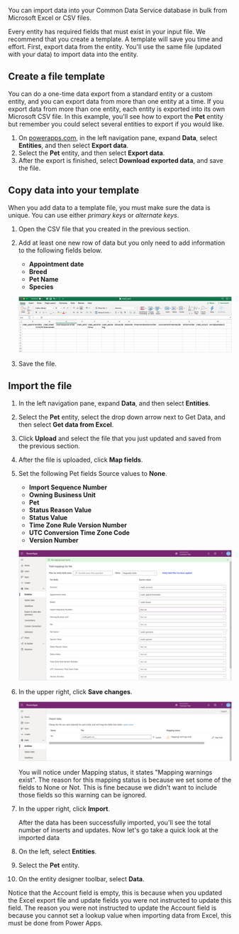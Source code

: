 You can import data into your Common Data Service database in bulk from Microsoft Excel or CSV files. 

Every entity has required fields that must exist in your input file. We recommend that you create a template. A template will save you time and effort. First, export data from the entity. You'll use the same file (updated with your data) to import data into the entity.

## Create a file template
You can do a one-time data export from a standard entity or a custom entity, and you can export data from more than one entity at a time. If you export data from more than one entity, each entity is exported into its own Microsoft CSV file. In this example, you'll see how to export the **Pet** entity but remember you could select several entities to export if you would like.

1. On [powerapps.com](https://web.powerapps.com/), in the left navigation pane, expand **Data**, select **Entities**, and then select **Export data**.
2. Select the **Pet** entity, and then select **Export data**.
3. After the export is finished, select **Download exported data**, and save the file.

## Copy data into your template
When you add data to a template file, you must make sure the data is unique. You can use either *primary keys* or *alternate keys*.

1. Open the CSV file that you created in the previous section.
2. Add at least one new row of data but you only need to add information to the following fields below.

    - **Appointment date**
    - **Breed**
    - **Pet Name**
    - **Species**

    ![Example of adding new row of data](../media/add-new-row.png)

3. Save the file.

## Import the file
1. In the left navigation pane, expand **Data**, and then select **Entities**.
2. Select the **Pet** entity, select the drop down arrow next to Get Data, and then select **Get data from Excel**.
3. Click **Upload** and select the file that you just updated and saved from the previous section.
4. After the file is uploaded, click **Map fields**.
5. Set the following Pet fields Source values to **None**.

    - **Import Sequence Number**
    - **Owning Business Unit**
    - **Pet**
    - **Status Reason Value**
    - **Status Value**
    - **Time Zone Rule Version Number**
    - **UTC Conversion Time Zone Code**
    - **Version Number**
 
    ![Example of Pet fields Source values](../media/mapping-fields.png)

6. In the upper right, click **Save changes**.

    ![Example of a Mapping status field and Import button for a successful upload](../media/mapping-warning.png)

    You will notice under Mapping status, it states "Mapping warnings exist". The reason for this mapping status is because we set some of the fields to None or Not. This is fine because we didn't want to include those fields so this warning can be ignored. 

7. In the upper right, click **Import**.

    After the data has been successfully imported, you'll see the total number of inserts and updates. Now let's go take a quick look at the imported data

8. On the left, select **Entities**.
9. Select the **Pet** entity.
10. On the entity designer toolbar, select **Data**.

Notice that the Account field is empty, this is because when you updated the Excel export file and update fields you were not instructed to update this field. The reason you were not instructed to update the Account field is because you cannot set a lookup value when importing data from Excel, this must be done from Power Apps. 
